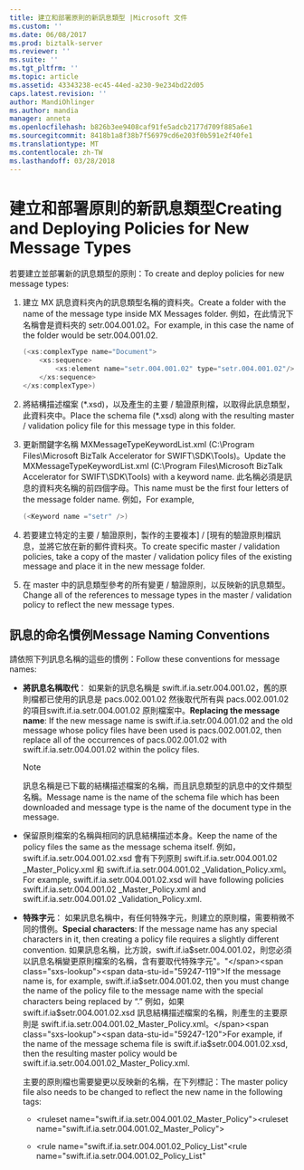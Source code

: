 ```yaml
---
title: 建立和部署原則的新訊息類型 |Microsoft 文件
ms.custom: ''
ms.date: 06/08/2017
ms.prod: biztalk-server
ms.reviewer: ''
ms.suite: ''
ms.tgt_pltfrm: ''
ms.topic: article
ms.assetid: 43343238-ec45-44ed-a230-9e234bd22d05
caps.latest.revision: ''
author: MandiOhlinger
ms.author: mandia
manager: anneta
ms.openlocfilehash: b826b3ee9408caf91fe5adcb2177d709f885a6e1
ms.sourcegitcommit: 8418b1a8f38b7f56979cd6e203f0b591e2f40fe1
ms.translationtype: MT
ms.contentlocale: zh-TW
ms.lasthandoff: 03/28/2018
---
```

# <a name="creating-and-deploying-policies-for-new-message-types"></a><span data-ttu-id="59247-102">建立和部署原則的新訊息類型</span><span class="sxs-lookup"><span data-stu-id="59247-102">Creating and Deploying Policies for New Message Types</span></span>
<span data-ttu-id="59247-103">若要建立並部署新的訊息類型的原則：</span><span class="sxs-lookup"><span data-stu-id="59247-103">To create and deploy policies for new message types:</span></span>  
  
1.  <span data-ttu-id="59247-104">建立 MX 訊息資料夾內的訊息類型名稱的資料夾。</span><span class="sxs-lookup"><span data-stu-id="59247-104">Create a folder with the name of the message type inside MX Messages folder.</span></span> <span data-ttu-id="59247-105">例如，在此情況下名稱會是資料夾的 setr.004.001.02。</span><span class="sxs-lookup"><span data-stu-id="59247-105">For example, in this case the name of the folder would be setr.004.001.02.</span></span>  
  
    ```csharp  
    (<xs:complexType name="Document">  
        <xs:sequence>  
            <xs:element name="setr.004.001.02" type="setr.004.001.02"/>  
        </xs:sequence>  
    </xs:complexType>)  
    ```  
  
2.  <span data-ttu-id="59247-106">將結構描述檔案 (\*.xsd)，以及產生的主要 / 驗證原則檔，以取得此訊息類型，此資料夾中。</span><span class="sxs-lookup"><span data-stu-id="59247-106">Place the schema file (\*.xsd) along with the resulting master / validation policy file for this message type in this folder.</span></span>  
  
3.  <span data-ttu-id="59247-107">更新關鍵字名稱 MXMessageTypeKeywordList.xml (C:\Program Files\Microsoft BizTalk Accelerator for SWIFT\SDK\Tools)。</span><span class="sxs-lookup"><span data-stu-id="59247-107">Update the MXMessageTypeKeywordList.xml (C:\Program Files\Microsoft BizTalk Accelerator for SWIFT\SDK\Tools) with a keyword name.</span></span> <span data-ttu-id="59247-108">此名稱必須是訊息的資料夾名稱的前四個字母。</span><span class="sxs-lookup"><span data-stu-id="59247-108">This name must be the first four letters of the message folder name.</span></span> <span data-ttu-id="59247-109">例如，</span><span class="sxs-lookup"><span data-stu-id="59247-109">For example,</span></span>  
  
    ```csharp  
    (<Keyword name ="setr" />)  
    ```  
  
4.  <span data-ttu-id="59247-110">若要建立特定的主要 / 驗證原則，製作的主要複本] / [現有的驗證原則檔訊息，並將它放在新的郵件資料夾。</span><span class="sxs-lookup"><span data-stu-id="59247-110">To create specific master / validation policies, take a copy of the master / validation policy files of the existing message and place it in the new message folder.</span></span>  
  
5.  <span data-ttu-id="59247-111">在 master 中的訊息類型參考的所有變更 / 驗證原則，以反映新的訊息類型。</span><span class="sxs-lookup"><span data-stu-id="59247-111">Change all of the references to message types in the master / validation policy to reflect the new message types.</span></span>  
  
## <a name="message-naming-conventions"></a><span data-ttu-id="59247-112">訊息的命名慣例</span><span class="sxs-lookup"><span data-stu-id="59247-112">Message Naming Conventions</span></span>  
 <span data-ttu-id="59247-113">請依照下列訊息名稱的這些的慣例：</span><span class="sxs-lookup"><span data-stu-id="59247-113">Follow these conventions for message names:</span></span>  
  
-   <span data-ttu-id="59247-114">**將訊息名稱取代**： 如果新的訊息名稱是 swift.if.ia.setr.004.001.02，舊的原則檔都已使用的訊息是 pacs.002.001.02 然後取代所有與 pacs.002.001.02 的項目swift.if.ia.setr.004.001.02 原則檔案中。</span><span class="sxs-lookup"><span data-stu-id="59247-114">**Replacing the message name**: If the new message name is swift.if.ia.setr.004.001.02 and the old message whose policy files have been used is pacs.002.001.02, then replace all of the occurrences of pacs.002.001.02 with swift.if.ia.setr.004.001.02 within the policy files.</span></span>  
  
    > [!NOTE]
    >  <span data-ttu-id="59247-115">訊息名稱是已下載的結構描述檔案的名稱，而且訊息類型的訊息中的文件類型名稱。</span><span class="sxs-lookup"><span data-stu-id="59247-115">Message name is the name of the schema file which has been downloaded and message type is the name of the document type in the message.</span></span>  
  
-   <span data-ttu-id="59247-116">保留原則檔案的名稱與相同的訊息結構描述本身。</span><span class="sxs-lookup"><span data-stu-id="59247-116">Keep the name of the policy files the same as the message schema itself.</span></span> <span data-ttu-id="59247-117">例如，swift.if.ia.setr.004.001.02.xsd 會有下列原則 swift.if.ia.setr.004.001.02 _Master_Policy.xml 和 swift.if.ia.setr.004.001.02 _Validation_Policy.xml。</span><span class="sxs-lookup"><span data-stu-id="59247-117">For example, swift.if.ia.setr.004.001.02.xsd will have following policies swift.if.ia.setr.004.001.02 _Master_Policy.xml and swift.if.ia.setr.004.001.02 _Validation_Policy.xml.</span></span>  
  
-   <span data-ttu-id="59247-118">**特殊字元**： 如果訊息名稱中，有任何特殊字元，則建立的原則檔，需要稍微不同的慣例。</span><span class="sxs-lookup"><span data-stu-id="59247-118">**Special characters**: If the message name has any special characters in it, then creating a policy file requires a slightly different convention.</span></span> <span data-ttu-id="59247-119">如果訊息名稱，比方說，swift.if.ia$setr.004.001.02，則您必須以訊息名稱變更原則檔案的名稱，含有要取代特殊字元"。"</span><span class="sxs-lookup"><span data-stu-id="59247-119">If the message name is, for example, swift.if.ia$setr.004.001.02, then you must change the name of the policy file to the message name with the special characters being replaced by “.”</span></span> <span data-ttu-id="59247-120">例如，如果 swift.if.ia$setr.004.001.02.xsd 訊息結構描述檔案的名稱，則產生的主要原則是 swift.if.ia.setr.004.001.02_Master_Policy.xml。</span><span class="sxs-lookup"><span data-stu-id="59247-120">For example, if the name of the message schema file is swift.if.ia$setr.004.001.02.xsd, then the resulting master policy would be swift.if.ia.setr.004.001.02_Master_Policy.xml.</span></span>  
  
     <span data-ttu-id="59247-121">主要的原則檔也需要變更以反映新的名稱，在下列標記：</span><span class="sxs-lookup"><span data-stu-id="59247-121">The master policy file also needs to be changed to reflect the new name in the following tags:</span></span>  
  
    -   <span data-ttu-id="59247-122">\<ruleset name="swift.if.ia.setr.004.001.02_Master_Policy"\></span><span class="sxs-lookup"><span data-stu-id="59247-122">\<ruleset name="swift.if.ia.setr.004.001.02_Master_Policy"\></span></span>  
  
    -   <span data-ttu-id="59247-123"><rule name="swift.if.ia.setr.004.001.02_Policy_List"</span><span class="sxs-lookup"><span data-stu-id="59247-123"><rule name="swift.if.ia.setr.004.001.02_Policy_List"</span></span>